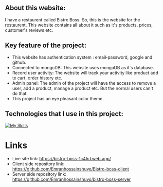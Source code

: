
## About this website: 
I have a restaurent called Bistro Boss. So, this is the website for the restaurent. This website contains all about it such as it's products, prices, customer's reviews etc. 

## Key feature of the project:

- This website has authentication system : email-password, google and github.
- Connected to mongoDB: This website uses mongoDB as it's database.
- Record user activity: The website will track your activity like product add to cart, order history etc.
- Admin panel: The admin of the project will have the access to remove a user, add a product, manage a product etc. But the normal users can't do that.
- This project has an eye pleasant color theme.

## Technologies that I use in this project:

[![My Skills](https://skillicons.dev/icons?i=js,html,mongodb,express,tailwind,firebase,react,nodejs)](https://skillicons.dev)

# Links

- Live site link: https://bistro-boss-1c45d.web.app/
- Client side repository link: https://github.com/Emranhossainshuvo/Bistro-boss-client
- Server side repository link: https://github.com/Emranhossainshuvo/bistro-boss-server




